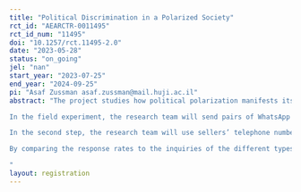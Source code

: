 ```yaml
---
title: "Political Discrimination in a Polarized Society"
rct_id: "AEARCTR-0011495"
rct_id_num: "11495"
doi: "10.1257/rct.11495-2.0"
date: "2023-05-28"
status: "on_going"
jel: "nan"
start_year: "2023-07-25"
end_year: "2024-09-25"
pi: "Asaf Zussman asaf.zussman@mail.huji.ac.il"
abstract: "The project studies how political polarization manifests itself in the willingness of individuals to conduct economic transactions across vs. within political camps. To address this question, the project will use a combination of a field experiment and a follow-up telephone survey.
In the field experiment, the research team will send pairs of WhatsApp messages from fictitious potential buyers to sellers who posted used car ads on a leading website for classified ads. We will use political stickers in the profile photos of non-neutral buyers to signal their political orientation. Specifically, we will randomly send to each seller either (1) one message from a “right-wing” buyer and another message from a neutral buyer (no profile photo) or (2) one message from a “left-wing” buyer and another message from a neutral buyer. We will then track the responses of sellers to buyers’ inquiries.
In the second step, the research team will use sellers’ telephone numbers to contact them and solicit their participation in a nominally independent survey. The survey’s main goal is to collect information on the political orientation of the sellers.
By comparing the response rates to the inquiries of the different types of buyers (right-wing, neutral, and left-wing), the field experiment will reveal the direction and strength of political discrimination in this market. To shed light on the sources of discrimination, we will merge the results of the field experiment with (1) data on the political orientation (and other characteristics) of the localities in which the cars are sold and (2) the results of the follow-up survey. This will enable us to study the association between discrimination and political orientation, both at the locality level and at the individual level.
"
layout: registration
---
```


